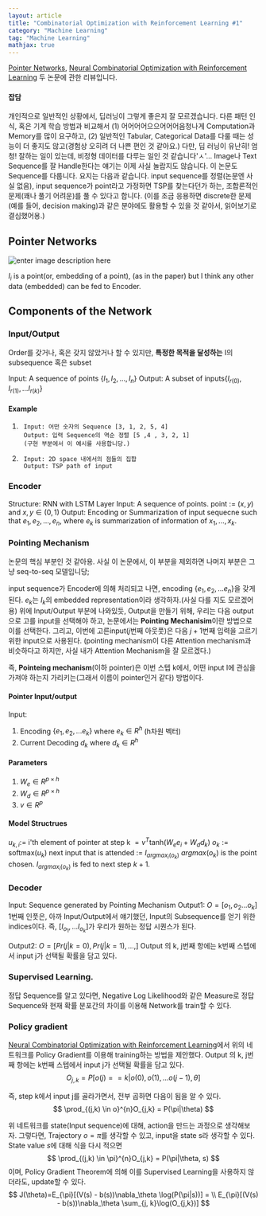 ```yaml
---
layout: article
title: "Combinatorial Optimization with Reinforcement Learning #1"
category: "Machine Learning"
tag: "Machine Learning"
mathjax: true
---
```


[Pointer Networks](https://arxiv.org/abs/1506.03134),
[Neural Combinatorial Optimization with Reinforcement Learning](https://arxiv.org/abs/1611.09940)
두 논문에 관한 리뷰입니다.

#### 잡담
개인적으로 일반적인 상황에서, 딥러닝이 그렇게 좋은지 잘 모르겠습니다. 다른 패턴 인식, 혹은 기계 학습 방법과 비교해서 (1) 어어어어으으어어어음청나게 Computation과 Memory를 많이 요구하고, (2) 일반적인 Tabular, Categorical Data를 다룰 때는 성능이 더 좋지도 않고(경험상 오히려 더 나쁜 편인 것 같아요.)
다만, 딥 러닝이 유난히! 엄청! 잘하는 일이 있는데, 비정형 데이터를 다루는 일인 것 같습니다'ㅅ'... Image나 Text Sequence를 잘 Handle한다는 얘기는 이제 사실 놀랍지도 않습니다. 이 논문도 Sequence를 다룹니다. 요지는 다음과 같습니다. input sequence를 정렬(논문엔 사실 없음), input sequence가 point라고 가정하면 TSP를 찾는다던가 하는, 조합론적인 문제(꽤나 풀기 어려운)를 풀 수 있다고 합니다. (이를 조금 응용하면 discrete한 문제(예를 들어, decision making)과 같은 분야에도 활용할 수 있을 것 같아서, 읽어보기로 결심했어용.)

## Pointer Networks
![enter image description here](https://lh3.googleusercontent.com/32fGbBX91XeRrjtqvAg3yo7xncJ4AaX8iArLnIryHJqH1iSHeqpM-bTQpCCOMcfnOYgUgdKUbHd4)

$I_i$ is a point(or, embedding of a point), (as in the paper) but I think any other data (embedded) can be fed to Encoder.

## Components of the Network

### Input/Output

Order를 갖거나, 혹은 갖지 않았거나 할 수 있지만, **특정한 목적을 달성하는** I의 subsequence 혹은 subset

Input: A sequence of points $\{I_1, I_2, ..., I_n\}$
Output: A  subset of inputs$\{I_{r(0)}, I_{r(1)}, ... I_{r(k)} \}$

#### Example
1.
		Input: 어떤 숫자의 Sequence [3, 1, 2, 5, 4]
		Output: 입력 Sequence의 역순 정렬 [5 ,4 , 3, 2, 1]
		(구현 부분에서 이 예시를 사용합니당.)
2.
		Input: 2D space 내에서의 점들의 집합
		Output: TSP path of input


### Encoder
Structure: RNN with LSTM Layer
Input: A sequence of points. point := $(x, y)$ and $x, y \in (0,1)$
Output: Encoding or Summarization of input sequecne such that ${e_1, e_2, ..., e_n }$, where $e_k$ is summarization of information of ${x_1, ..., x_k}$.

### Pointing Mechanism
논문의 핵심 부분인 것 같아용. 사실 이 논문에서, 이 부분을 제외하면 나머지 부분은 그냥 seq-to-seq 모델입니당;

input sequence가 Encoder에 의해 처리되고 나면,   encoding $\{e_1, e_2, ... e_n\}$을 갖게 된다.
$e_k$는 $I_k$의 embedded representation이라 생각하자.(사실 다를 지도 모르겠어용)
위에 Input/Output 부분에 나와있듯, Output을 만들기 위해, 우리는 다음 output으로 고를 input을 선택해야 하고, 논문에서는 **Pointing Mechanisim**이란 방법으로 이를 선택한다. 그리고, 이번에 고른input($j$번째 아웃풋)은 다음 $j+1$번째 입력을 고르기 위한 input으로 사용된다. (pointing mechanism이 다른 Attention mechanism과 비슷하다고 하지만, 사실 내가 Attention Mechanism을 잘 모르겠다.)

즉, **Pointeing mechanism**(이하 pointer)은 이번 스텝 k에서, 어떤 input I에 관심을 가져야 하는지 가리키는(그래서 이름이 pointer인거 같다) 방법이다.



#### Pointer Input/output
Input:
1. Encoding $\{e_1, e_2, ...e_k\}$ where $e_k \in R^h$ (h차원 벡터)
2. Current Decoding $d_k$ where $d_k \in  R^h$

#### Parameters
1. $W_e \in R^{p \times h}$
2. $W_d \in R^{p \times h}$
3. $v \in R^p$

#### Model Structrues
$u_{k, i} :=$ i'th element of pointer at step k $= v^T\text{tanh}(W_e e_i + W_dd_k)$
$o_k := \text{softmax}(u_k)$
next input that is attended := $I_{argmax_i(o_k)}$
$argmax(o_k)$ is the point chosen.
$I_{argmax_i(o_k)}$ is fed to next step $k+1$.

### Decoder
Input:  Sequence generated by Pointing Mechanism
Output1: $O = [o_1, o_2... o_k]$
1번째 인풋은, 아까 Input/Output에서 얘기했던, Input의 Subsequence를 얻기 위한 indices이다.
즉, $[I_{o_1}, ... I_{o_k}]$가 우리가 원하는 정답 시퀀스가 된다.

Output2: $O= [Pr(j|k=0), Pr(j|k=1), ..., ]$
Output 의 k, j번째 항에는 k번째 스텝에서 input j가 선택될 확률을 담고 있다.

### Supervised Learning.
정답 Sequence를 알고 있다면, Negative Log Likelihood와 같은 Measure로 정답 Sequence와 현재 확률 분포간의 차이를 이용해 Network를 train할 수 있다.

### Policy gradient
[Neural Combinatorial Optimization with Reinforcement Learning](https://arxiv.org/abs/1611.09940)에서 위의 네트워크를 Policy Gradient를 이용해 training하는 방법을 제안했다. Output 의 k, j번째 항에는 k번째 스텝에서 input j가 선택될 확률을 담고 있다.
$$
O_{j,k} = P[o(j) == k |  o(0), o(1), ...o(j-1), \theta]
$$

즉, step k에서 input j를 골라가면서, 전부 곱하면 다음이 됨을 알 수 있다.
$$
	\prod_{(j,k) \in o}^{n}O_{j,k} = P(\pi|\theta)
$$

위 네트워크를 state(Input sequence)에 대해, action을 만드는 과정으로 생각해보자. 그렇다면, Trajectory $o=\pi$를 생각할 수 있고, input을 state s라 생각할 수 있다. State value $s$에 대해 식을 다시 적으면
$$
	\prod_{(j,k) \in \pi}^{n}O_{j,k} = P(\pi|\theta, s)
$$
이며, Policy Gradient Theorem에 의해 이를 Supervised Learning을 사용하지 않더라도, update할 수 있다.
$$
J(\theta)=E_{\pi}[(V(s) - b(s))\nabla_\theta \log(P(\pi|s))] = \\
E_{\pi}[(V(s) - b(s))\nabla_\theta \sum_{j, k}\log(O_{j,k})]
$$